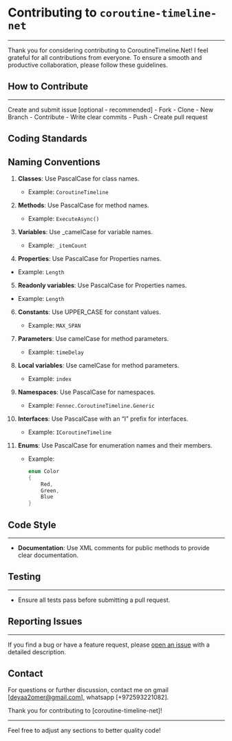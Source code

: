 ﻿# Contributing to `coroutine-timeline-net`
---
Thank you for considering contributing to CoroutineTimeline.Net! I feel grateful for all contributions from everyone. To ensure a smooth and productive collaboration, please follow these guidelines.

## How to Contribute
---
Create and submit issue [optional - recommended] - Fork - Clone - New Branch - Contribute - Write clear commits - Push - Create pull request

## Coding Standards

## Naming Conventions

1. **Classes**: Use PascalCase for class names.
   - Example: `CoroutineTimeline`

2. **Methods**: Use PascalCase for method names.
   - Example: `ExecuteAsync()`

3. **Variables**: Use _camelCase for variable names.
   - Example: `_itemCount`
  
4. **Properties**: Use PascalCase for Properties names.
- Example: `Length`

5. **Readonly variables**: Use PascalCase for Properties names.
- Example: `Length`
 
6. **Constants**: Use UPPER_CASE for constant values.
   - Example: `MAX_SPAN`

7. **Parameters**: Use camelCase for method parameters.
   - Example: `timeDelay`

7. **Local variables**: Use camelCase for method parameters.
   - Example: `index`

6. **Namespaces**: Use PascalCase for namespaces.
   - Example: `Fennec.CoroutineTimeline.Generic`

7. **Interfaces**: Use PascalCase with an “I” prefix for interfaces.
   - Example: `ICoroutineTimeline`

8. **Enums**: Use PascalCase for enumeration names and their members.
   - Example: 
     ```csharp
     enum Color
     {
         Red,
         Green,
         Blue
     }
     ```

## Code Style
---
- **Documentation**: Use XML comments for public methods to provide clear documentation.

## Testing
---
- Ensure all tests pass before submitting a pull request.

## Reporting Issues
---
If you find a bug or have a feature request, please [open an issue](https://github.com/Deyaa22/coroutine-timeline-net/issues) with a detailed description.

## Contact

For questions or further discussion, contact me on gmail [deyaa2omer@gmail.com], whatsapp [+972593221082].

Thank you for contributing to [coroutine-timeline-net]!

---

Feel free to adjust any sections to better quality code!﻿
